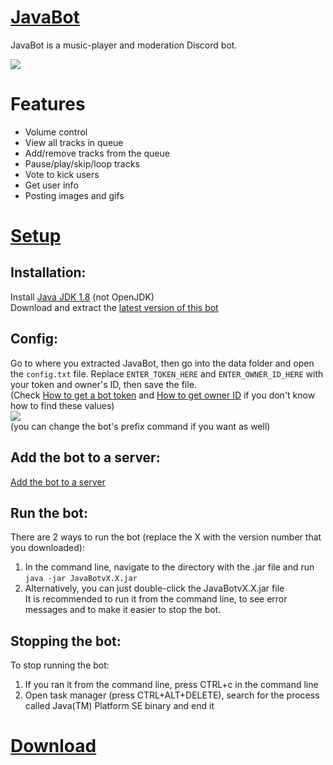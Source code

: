 # [JavaBot](https://github.com/William010x/JavaBot/wiki)

JavaBot is a music-player and moderation Discord bot.

![](https://i.imgur.com/B6WrfPe.png)

# Features
- Volume control
- View all tracks in queue
- Add/remove tracks from the queue
- Pause/play/skip/loop tracks
- Vote to kick users
- Get user info
- Posting images and gifs

# [Setup](https://github.com/William010x/JavaBot/wiki/Setup)

## Installation:
Install [Java JDK 1.8](https://www.google.com/search?q=download+jdk+8&cad=h) (not OpenJDK)\
Download and extract the [latest version of this bot](https://github.com/William010x/JavaBot/releases)

## Config:
Go to where you extracted JavaBot, then go into the data folder and open the `config.txt` file. Replace `ENTER_TOKEN_HERE` and `ENTER_OWNER_ID_HERE` with your token and owner's ID, then save the file. \
(Check [How to get a bot token](https://github.com/William010x/JavaBot/wiki/How-to-get-a-bot-token) and [How to get owner ID](https://github.com/William010x/JavaBot/wiki/How-to-get-owner-ID) if you don't know how to find these values)\
![](https://i.imgur.com/zNwl7pX.png)\
(you can change the bot's prefix command if you want as well)

## Add the bot to a server:
[Add the bot to a server](https://github.com/William010x/JavaBot/wiki/Add-the-bot-to-a-server)

## Run the bot:
There are 2 ways to run the bot (replace the X with the version number that you downloaded):
1. In the command line, navigate to the directory with the .jar file and run `java -jar JavaBotvX.X.jar` 
2. Alternatively, you can just double-click the JavaBotvX.X.jar file\
It is recommended to run it from the command line, to see error messages and to make it easier to stop the bot.

## Stopping the bot:
To stop running the bot:
1. If you ran it from the command line, press CTRL+c in the command line
2. Open task manager (press CTRL+ALT+DELETE), search for the process called Java(TM) Platform SE binary and end it

# [Download](https://github.com/William010x/JavaBot/releases)

